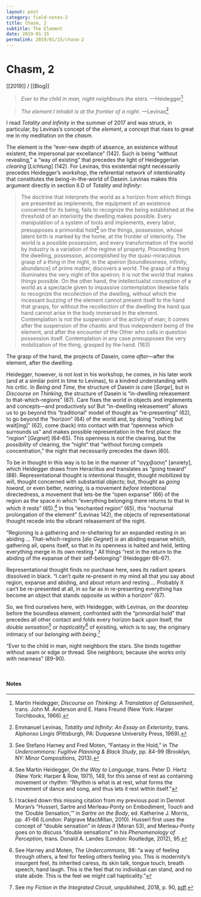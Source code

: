 ```yaml
---
layout: post
category: field-notes-2
title: Chasm, 2
subtitle: The Element
date: 2019-01-15
permalink: 2019/01/15/chasm-2
---
```


# Chasm, 2

[[2019]] / [[Blog]]

> *Ever to the child in man, night neighbours the stars.* —Heidegger[^1]

> *The element I inhabit is at the frontier of a night.* —Levinas[^2]

I read *Totality and Infinity* in the summer of 2017 and was struck, in particular, by Levinas’s concept of the *element*, a concept that rises to great me in my meditation on the *chasm*.

The element is the “ever-new depth of absence, an existence without existent, the impersonal par excellance” (142). Such is being “without revealing,” a “way of existing” that precedes the light of Heideggerian *clearing* [*Lichtung*] (142). For Levinas, this existential night necessarily precedes Heidegger’s *workshop*, the referential network of intentionality that constitutes the being-in-the-world of Dasein. Levinas makes this argument directly in section II.D of *Totality and Infinity*:

> The doctrine that interprets the world as a horizon from which things are presented as implements, the equipment of an existence concerned for its being, fails to recognize the being established at the threshold of an interiority the dwelling makes possible. Every manipulation of a system of tools and implements, every labor, presupposes a primordial hold[^3] on the things, possession, whose latent birth is marked by the home, at the frontier of interiority. The world is a possible possession, and every transformation of the world by industry is a variation of the regime of property. Proceeding from the dwelling, possession, accomplished by the quasi-miraculous grasp of a thing in the night, in the apeiron [boundlessness, infinity, abundance] of prime matter, discovers a world. The grasp of a thing illuminates the very night of the apeiron; it is not the world that makes things possible. On the other hand, the intellectualist conception of a world as a spectacle given to impassive contemplation likewise fails to recognize the recollection of the dwelling, without which the incessant buzzing of the element cannot present itself to the hand that grasps, for without the recollection of the dwelling the hand qua hand cannot arise in the body immersed in the element. Contemplation is not the suspension of the activity of man; it comes after the suspension of the chaotic and thus independent being of the element, and after the encounter of the Other who calls in question possession itself. Contemplation in any case presupposes the very mobilization of the thing, grasped by the hand. (163)

The grasp of the hand, the projects of Dasein, come *after*—after the element, after the dwelling.

Heidegger, however, is not lost in his workshop; he comes, in his later work (and at a similar point in time to Levinas), to a kindred understanding with his critic. In *Being and Time*, the structure of Dasein is *care* [*Sorge*], but in *Discourse on Thinking*, the structure of Dasein is “in-dwelling releasement to that-which-regions” (87). Care fixes the world in objects and implements and concepts—and productively so! But “in-dwelling releasement” allows us to go beyond this “traditional” model of thought as “re-presenting” (62), to go beyond the “horizon” (64) of the world and, by doing “nothing but wait[ing]” (62), come (back) into contact with that “openness which surrounds us" and makes possible representation in the first place: the “*region*” [*Gegnet*] (64-65). This openness is *not* the clearing, but the *possibility* of clearing, the “night” that “without forcing compels concentration,” the night that necessarily precedes the dawn (60).

To be in thought in this way is to be in the manner of "αγχιβασιη" [anxiety], which Heidegger draws from Heraclitus and translates as “going toward” (88). Representational thought is intentional thought, thought mobilized by will, thought concerned with substantial objects; but, thought as *going toward*, or even better, *nearing*, is a movement *before* intentional directedness, a movement that lets-be the “open expanse” (66) of the region as the space in which “everything belonging there returns to that in which it rests” (65).[^4] In this “enchanted region” (65), this “nocturnal prolongation of the element” (Levinas 142), the objects of representational thought recede into the vibrant releasement of the night.

“Regioning is a gathering and re-sheltering for an expanded resting in an abiding … That-which-regions [*die Gegnet*] is an abiding expanse which, gathering all, opens itself, so that in its openness is halted and held, letting everything merge in its own resting.” All things “rest in the return to the abiding of the expanse of their self-belonging” (Heidegger 66-67).

Representational thought finds no purchase here, sees its radiant spears dissolved in black. “I can’t quite re-present in my mind all that you say about region, expanse and abiding, and about return and resting … Probably it can’t be re-presented at all, in so far as in re-presenting everything has become an object that stands opposite us within a horizon” (67).

So, we find ourselves here, with Heidegger, with Levinas, on the doorstep before the boundless element, confronted with the “primordial hold” that precedes all other contact and folds every horizon back upon itself, the *double sensation*[^5] or *hapticality*[^6] of exisiting, which is to say, the originary intimacy of our *belonging with being*.[^7]

“Ever to the child in man, night neighbors the stars. She binds together without seam or edge or thread. She neighbors; because she works only with nearness” (89-90).

<br>

#### Notes

[^1]: Martin Heidegger, *Discourse on Thinking: A Translation of Gelassenheit*, trans. John M. Anderson and E. Hans Freund (New York: Harper Torchbooks, 1966).

[^2]: Emmanuel Levinas, *Totality and Infinity: An Essay on Exteriority*, trans. Alphonso Lingis (Pittsburgh, PA: Duquesne University Press, 1969).

[^3]: See Stefano Harney and Fred Moten, “Fantasy in the Hold,” in *The Undercommons: Fugitive Planning & Black Study*, pp. 84-99 (Brooklyn, NY: Minor Compositions, 2013).

[^4]: See Martin Heidegger, *On the Way to Language*, trans. Peter D. Hertz (New York: Harper & Row, 1971), 149, for this sense of rest as containing movement or rhythm: “Rhythm is what is at rest, what forms the movement of dance and song, and thus lets it rest within itself.”

[^5]: I tracked down this missing citation from my previous post in Dermot Moran’s “Husserl, Sartre and Merleau-Ponty on Embodiment, Touch and the ‘Double Sensation,’” in *Sartre on the Body*, ed. Katherine J. Morris, pp. 41-66 (London: Palgrave MacMillan, 2010). Husserl first uses the concept of “double sensation” in *Ideas II* (Moran 53), and Merleau-Ponty goes on to discuss “double sensations” in his *Phenomenology of Perception*, trans. Donald A. Landes (London: Routledge, 2012), 95.

[^6]: See Harney and Moten, *The Undercommons*, 98: “a way of feeling through others, a feel for feeling others feeling you. This is modernity’s insurgent feel, its inherited caress, its skin talk, tongue touch, breath speech, hand laugh. This is the feel that no individual can stand, and no state abide. This is the feel we might call hapticality.”

[^7]: See my *Fiction in the Integrated Circuit*, unpublished, 2018, p. 90, [pdf](https://www.academia.edu/40272048/).
